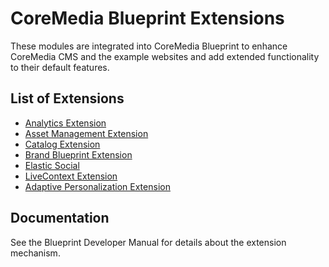 # CoreMedia Blueprint Extensions

These modules are integrated into CoreMedia Blueprint to enhance CoreMedia CMS and the example websites and add extended functionality to their default features. 

## List of Extensions

- [Analytics Extension](alx/README.md)
- [Asset Management Extension](am/README.md)
- [Catalog Extension](catalog/README.md)
- [Brand Blueprint Extension](corporate/README.md)
- [Elastic Social](es/README.md)
- [LiveContext Extension](lc/README.md)
- [Adaptive Personalization Extension](p13n/README.md)

## Documentation

See the Blueprint Developer Manual for details about the extension mechanism.

